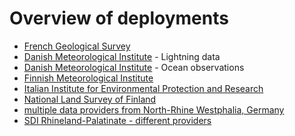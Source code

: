 # Overview of deployments

- [French Geological Survey](./deployment-brgm_inside.md)
- [Danish Meteorological Institute](./deployment-dmi-lightningdata.md) - Lightning data
- [Danish Meteorological Institute](./deployment-dmi-oceanObs.md) - Ocean observations
- [Finnish Meteorological Institute](./deployment-fmifi.md)
- [Italian Institute for Environmental Protection and Research](./deployment-ISPRA.md)
- [National Land Survey of Finland](./deployment-nlsfi.md)
- [multiple data providers from North-Rhine Westphalia, Germany](./deployment-nrwde.md)
- [SDI Rhineland-Palatinate - different providers](./deployment-rlpde.md)
